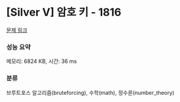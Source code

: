 # [Silver V] 암호 키 - 1816 

[문제 링크](https://www.acmicpc.net/problem/1816) 

### 성능 요약

메모리: 6824 KB, 시간: 36 ms

### 분류

브루트포스 알고리즘(bruteforcing), 수학(math), 정수론(number_theory)

